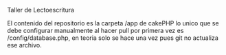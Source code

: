 Taller de Lectoescritura

El contenido del repositorio es la carpeta /app de cakePHP lo unico que se debe configurar manualmente al hacer pull por primera vez es /config/database.php, en teoria solo se hace una vez pues git no actualiza ese archivo.
